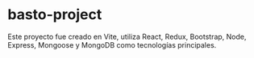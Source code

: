 # basto-project

Este proyecto fue creado en Vite, utiliza React, Redux, Bootstrap, Node, Express, Mongoose y MongoDB como tecnologías principales.